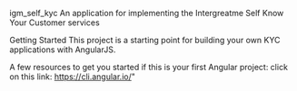 igm_self_kyc
An application for implementing the Intergreatme Self Know Your Customer services

Getting Started
This project is a starting point for building your own KYC applications with AngularJS.

A few resources to get you started if this is your first Angular project:
click on this link: https://cli.angular.io/"

